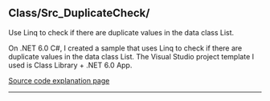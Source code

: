 ## Class/Src_DuplicateCheck/

Use Linq to check if there are duplicate values in the data class List.

On .NET 6.0 C#, I created a sample that uses Linq to check if there are duplicate values in the data class List.
The Visual Studio project template I used is Class Library + .NET 6.0 App.

[Source code explanation page](https://blog.unikktle.com/%e3%83%87%e3%83%bc%e3%82%bf%e3%82%af%e3%83%a9%e3%82%b9%e3%81%aelist%e5%86%85%e3%81%ab%e9%87%8d%e8%a4%87%e3%81%97%e3%81%a6%e3%81%84%e3%82%8b%e5%80%a4%e3%81%8c%e3%81%82%e3%82%8b%e3%81%8b%e3%80%81linq/)

---

